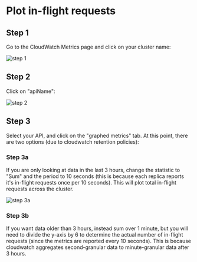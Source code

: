 # Plot in-flight requests

## Step 1

Go to the CloudWatch Metrics page and click on your cluster name:

![step 1](https://user-images.githubusercontent.com/808475/78299915-7b1f3200-74eb-11ea-8399-d9a465d2d7f1.png)

## Step 2

Click on "apiName":

![step 2](https://user-images.githubusercontent.com/808475/78299940-85d9c700-74eb-11ea-966c-c7ef97d76cd8.png)

## Step 3

Select your API, and click on the "graphed metrics" tab. At this point, there are two options (due to cloudwatch retention policies):

### Step 3a

If you are only looking at data in the last 3 hours, change the statistic to "Sum" and the period to 10 seconds (this is because each replica reports it's in-flight requests once per 10 seconds). This will plot total in-flight requests across the cluster.

![step 3a](https://user-images.githubusercontent.com/808475/78299975-968a3d00-74eb-11ea-82ec-968311e029d4.png)

### Step 3b

If you want data older than 3 hours, instead sum over 1 minute, but you will need to divide the y-axis by 6 to determine the actual number of in-flight requests (since the metrics are reported every 10 seconds). This is because cloudwatch aggregates second-granular data to minute-granular data after 3 hours.
